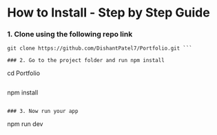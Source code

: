 # How to Install - Step by Step Guide
### 1. Clone using the following repo link
``` 
git clone https://github.com/DishantPatel7/Portfolio.git ```

### 2. Go to the project folder and run npm install
``` 
cd Portfolio 
```
```
npm install 
```

### 3. Now run your app
```
npm run dev
```